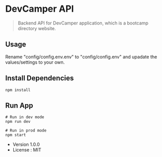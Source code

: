 # DevCamper API

> Backend API for DevCamper application, which is a bootcamp directory website.

## Usage

Rename "config/config.env.env" to "config/config.env" and upadate the values/settings to your own.

## Install Dependencies

```
npm install
```

## Run App

```
# Run in dev mode
npm run dev

# Run in prod mode
npm start
```

- Version 1.0.0
- License : MIT
